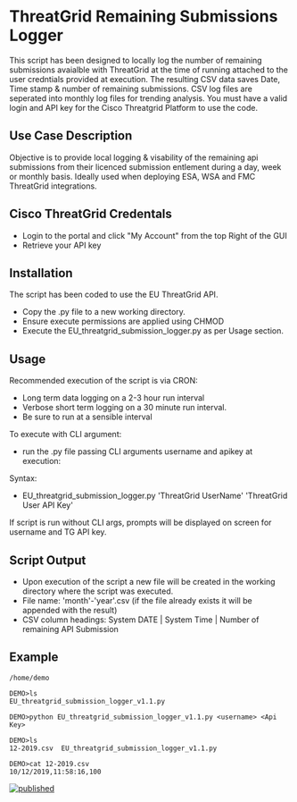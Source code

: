 # ThreatGrid Remaining Submissions Logger

This script has been designed to locally log the number of remaining submissions avaialble with ThreatGrid at the time of running attached to the user credntials provided at execution. The resulting CSV data saves Date, Time stamp & number of remaining submissions. CSV log files are seperated into monthly log files for trending analysis.   You must have a valid login and API key for the Cisco Threatgrid Platform to use the code. 

## Use Case Description

Objective is to provide local logging & visability of the remaining api submissions from their licenced submission entlement during a day, week or monthly basis. Ideally used when deploying ESA, WSA and FMC ThreatGrid integrations.

## Cisco ThreatGrid Credentals

  - Login to the portal and click "My Account" from the top Right of the GUI
  - Retrieve your API key

## Installation

The script has been coded to use the EU ThreatGrid API.

  - Copy the .py file to a new working directory.
  - Ensure execute permissions are applied using CHMOD
  - Execute the EU_threatgrid_submission_logger.py as per Usage section.

## Usage

Recommended execution of the script is via CRON:

   - Long term data logging on a 2-3 hour run interval
   - Verbose short term logging on a 30 minute run interval.
   - Be sure to run at a sensible interval  

To execute with CLI argument:   
  - run the .py file passing CLI arguments username and apikey at execution:  

Syntax: 
  - EU_threatgrid_submission_logger.py 'ThreatGrid UserName' 'ThreatGrid User API Key'

If script is run without CLI args,  prompts will be displayed on screen for username and TG API key.

## Script Output

  - Upon execution of the script a new file will be created in the working directory where the script was executed.
  - File name: 'month'-'year'.csv (if the file already exists it will be appended with the result)
  - CSV column headings: System DATE | System Time | Number of remaining API Submission

## Example

````DEMO>pwd
/home/demo

DEMO>ls
EU_threatgrid_submission_logger_v1.1.py

DEMO>python EU_threatgrid_submission_logger_v1.1.py <username> <Api Key>

DEMO>ls
12-2019.csv  EU_threatgrid_submission_logger_v1.1.py

DEMO>cat 12-2019.csv
10/12/2019,11:58:16,100

````

[![published](https://static.production.devnetcloud.com/codeexchange/assets/images/devnet-published.svg)](https://developer.cisco.com/codeexchange/github/repo/DT-dev1/TG-EU-SubmissionCountLog)
